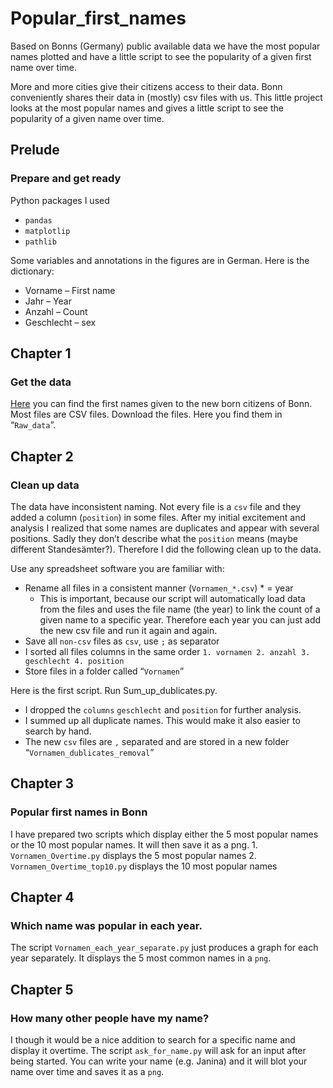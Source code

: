 # Popular_first_names
Based on Bonns (Germany) public available data we have the most popular names plotted and have a little script to see the popularity of a given first name over time.

More and more cities give their citizens access to their data. Bonn conveniently shares their data in (mostly) csv files with us. This little project looks at the most popular names and gives a little script to see the popularity of a given name over time.

## Prelude
### Prepare and get ready

Python packages I used
* `pandas`
* `matplotlip`
* `pathlib`

Some variables and annotations in the figures are in German. Here is the dictionary:
* Vorname – First name
* Jahr – Year
* Anzahl – Count
* Geschlecht – sex



## Chapter 1
### Get the data

[Here](https://opendata.bonn.de/search/type/dataset?query=&sorting=created%7CDESC) you can find the first names given to the new born citizens of Bonn. Most files are CSV files. Download the files. Here you find them in “`Raw_data`”.

## Chapter 2
### Clean up data

The data have inconsistent naming. Not every file is a `csv` file and they added a column (`position`) in some files. After my initial excitement and analysis I realized that some names are duplicates and appear with several positions. Sadly they don’t describe what the `position` means (maybe different Standesämter?). Therefore I did the following clean up to the data. 

Use any spreadsheet software you are familiar with:
- Rename all files in a consistent manner (`Vornamen_*.csv`) * = year
  - This is important, because our script will automatically load data from the files and uses the file name (the year) to link the count of a given name to a specific year. Therefore each year you can just add the new csv file and run it again and again.
- Save all `non-csv` files as `csv`, use `;` as separator
- I sorted all files columns in the same order `1. vornamen 2. anzahl 3. geschlecht 4. position`
- Store files in a folder called “`Vornamen`”

Here is the first script. Run Sum_up_dublicates.py.
- I dropped the `columns` `geschlecht` and `position` for further analysis. 
- I summed up all duplicate names. This would make it also easier to search by hand.
- The new `csv` files are `,` separated and are stored in a new folder “`Vornamen_dublicates_removal`”

## Chapter 3
### Popular first names in Bonn

I have prepared two scripts which display either the 5 most popular names or the 10 most popular names. It will then save it as a png.
    1. `Vornamen_Overtime.py` displays the 5 most popular names
    2. `Vornamen_Overtime_top10.py` displays the 10 most popular names

## Chapter 4
### Which name was popular in each year.

The script `Vornamen_each_year_separate.py` just produces a graph for each year separately. It displays the 5 most common names in a `png`.

## Chapter 5
### How many other people have my name?

I though it would be a nice addition to search for a specific name and display it overtime. The script `ask_for_name.py` will ask for an input after being started. You can write your name (e.g. Janina) and it will blot your name over time and saves it as a `png`.
